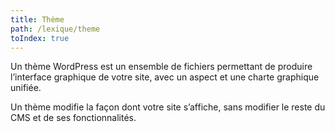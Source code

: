 ```yaml
---
title: Thème
path: /lexique/theme
toIndex: true
---
```


Un thème WordPress est un ensemble de fichiers permettant de produire l’interface graphique de votre site, avec un aspect et une charte graphique unifiée.

Un thème modifie la façon dont votre site s’affiche, sans modifier le reste du CMS et de ses fonctionnalités.
